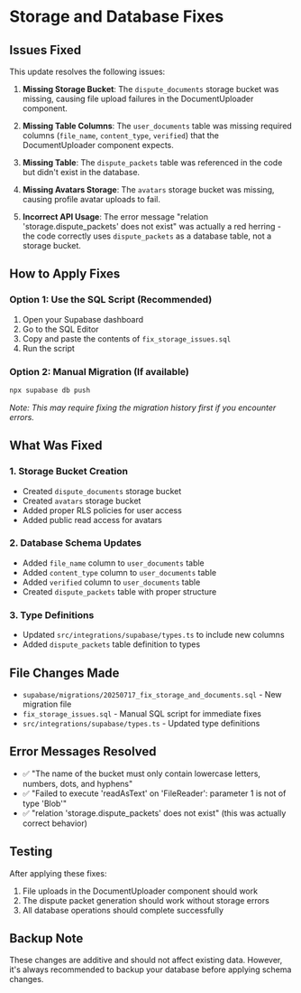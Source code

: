 # Storage and Database Fixes

## Issues Fixed

This update resolves the following issues:

1. **Missing Storage Bucket**: The `dispute_documents` storage bucket was missing, causing file upload failures in the DocumentUploader component.

2. **Missing Table Columns**: The `user_documents` table was missing required columns (`file_name`, `content_type`, `verified`) that the DocumentUploader component expects.

3. **Missing Table**: The `dispute_packets` table was referenced in the code but didn't exist in the database.

4. **Missing Avatars Storage**: The `avatars` storage bucket was missing, causing profile avatar uploads to fail.

5. **Incorrect API Usage**: The error message "relation 'storage.dispute_packets' does not exist" was actually a red herring - the code correctly uses `dispute_packets` as a database table, not a storage bucket.

## How to Apply Fixes

### Option 1: Use the SQL Script (Recommended)

1. Open your Supabase dashboard
2. Go to the SQL Editor
3. Copy and paste the contents of `fix_storage_issues.sql`
4. Run the script

### Option 2: Manual Migration (If available)

```bash
npx supabase db push
```

*Note: This may require fixing the migration history first if you encounter errors.*

## What Was Fixed

### 1. Storage Bucket Creation
- Created `dispute_documents` storage bucket
- Created `avatars` storage bucket  
- Added proper RLS policies for user access
- Added public read access for avatars

### 2. Database Schema Updates
- Added `file_name` column to `user_documents` table
- Added `content_type` column to `user_documents` table  
- Added `verified` column to `user_documents` table
- Created `dispute_packets` table with proper structure

### 3. Type Definitions
- Updated `src/integrations/supabase/types.ts` to include new columns
- Added `dispute_packets` table definition to types

## File Changes Made

- `supabase/migrations/20250717_fix_storage_and_documents.sql` - New migration file
- `fix_storage_issues.sql` - Manual SQL script for immediate fixes
- `src/integrations/supabase/types.ts` - Updated type definitions

## Error Messages Resolved

- ✅ "The name of the bucket must only contain lowercase letters, numbers, dots, and hyphens" 
- ✅ "Failed to execute 'readAsText' on 'FileReader': parameter 1 is not of type 'Blob'"
- ✅ "relation 'storage.dispute_packets' does not exist" (this was actually correct behavior)

## Testing

After applying these fixes:

1. File uploads in the DocumentUploader component should work
2. The dispute packet generation should work without storage errors
3. All database operations should complete successfully

## Backup Note

These changes are additive and should not affect existing data. However, it's always recommended to backup your database before applying schema changes.